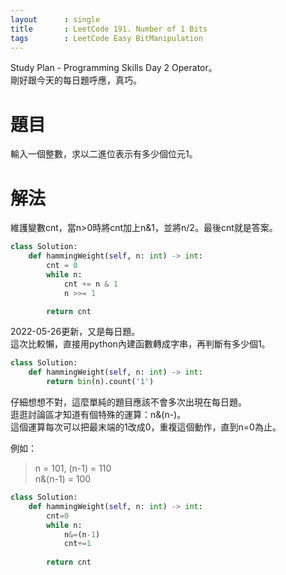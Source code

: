 ```yaml
---
layout      : single
title       : LeetCode 191. Number of 1 Bits
tags 		: LeetCode Easy BitManipulation
---
```

Study Plan - Programming Skills Day 2 Operator。  
剛好跟今天的每日題呼應，真巧。

# 題目
輸入一個整數，求以二進位表示有多少個位元1。

# 解法
維護變數cnt，當n>0時將cnt加上n&1，並將n/2。最後cnt就是答案。

```python
class Solution:
    def hammingWeight(self, n: int) -> int:
        cnt = 0
        while n:
            cnt += n & 1
            n >>= 1

        return cnt

```

2022-05-26更新，又是每日題。  
這次比較懶，直接用python內建函數轉成字串，再判斷有多少個1。  

```python
class Solution:
    def hammingWeight(self, n: int) -> int:
        return bin(n).count('1')
```

仔細想想不對，這麼單純的題目應該不會多次出現在每日題。  
逛逛討論區才知道有個特殊的運算：n&(n-)。  
這個運算每次可以把最末端的1改成0，重複這個動作，直到n=0為止。

例如：  
> n = 101, (n-1) = 110  
> n&(n-1) = 100  

```python
class Solution:
    def hammingWeight(self, n: int) -> int:
        cnt=0
        while n:
            n&=(n-1)
            cnt+=1
            
        return cnt
```